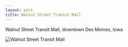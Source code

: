 ```yaml
---
layout: post
title: Walnut Street Transit Mall
---
```


Walnut Street Transit Mall, downtown Des Moines, Iowa

![Walnut Street Transit Mall](https://cdn.jasonsturges.com/photos/landscape/IMG_1869.jpg)
